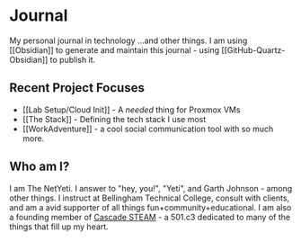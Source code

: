 # Journal
My personal journal in technology ...and other things.  I am using [[Obsidian]] to generate and maintain this journal - using [[GitHub-Quartz-Obsidian]] to publish it.

## Recent Project Focuses
- [[Lab Setup/Cloud Init]] - A *needed* thing for Proxmox VMs
- [[The Stack]] - Defining the tech stack I use most
- [[WorkAdventure]] - a cool social communication tool with so much more.
## Who am I?
I am The NetYeti. I answer to "hey, you!", "Yeti", and Garth Johnson - among other things.  I instruct at Bellingham Technical College, consult with clients, and am a avid supporter of all things fun+community+educational. I am also a founding member of [Cascade STEAM](https://www.cascadesteam.org) - a 501.c3 dedicated to many of the things that fill up my heart.